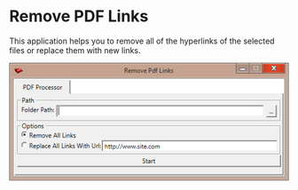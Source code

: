 Remove PDF Links
=======
This application helps you to remove all of the hyperlinks of the selected files or replace them with new links.

![rpl.png](rpl.png)